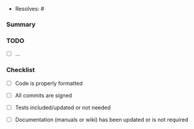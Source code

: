 
* Resolves: # <!-- related github issue -->

### Summary


### TODO

- [ ] ...

### Checklist

- [ ] Code is properly formatted
- [ ] All commits are signed
- [ ] Tests included/updated or not needed
- [ ] Documentation (manuals or wiki) has been updated or is not required


